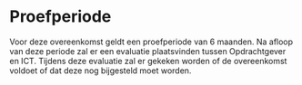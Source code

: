 # Proefperiode

Voor deze overeenkomst geldt een proefperiode van 6 maanden. Na afloop van deze periode zal er een evaluatie plaatsvinden tussen Opdrachtgever en ICT. Tijdens deze evaluatie zal er gekeken worden of de overeenkomst voldoet of dat deze nog bijgesteld moet worden.